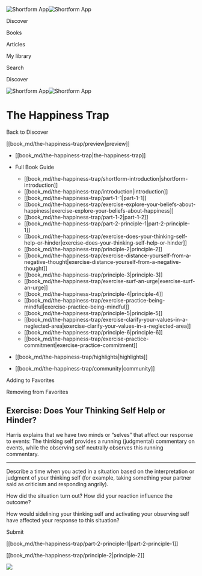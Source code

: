 ![Shortform App](/img/logo.36a2399e.svg)![Shortform App](/img/logo-dark.70c1b072.svg)

Discover

Books

Articles

My library

Search

Discover

![Shortform App](/img/logo.36a2399e.svg)![Shortform App](/img/logo-dark.70c1b072.svg)

# The Happiness Trap

Back to Discover

[[book_md/the-happiness-trap/preview|preview]]

  * [[book_md/the-happiness-trap|the-happiness-trap]]
  * Full Book Guide

    * [[book_md/the-happiness-trap/shortform-introduction|shortform-introduction]]
    * [[book_md/the-happiness-trap/introduction|introduction]]
    * [[book_md/the-happiness-trap/part-1-1|part-1-1]]
    * [[book_md/the-happiness-trap/exercise-explore-your-beliefs-about-happiness|exercise-explore-your-beliefs-about-happiness]]
    * [[book_md/the-happiness-trap/part-1-2|part-1-2]]
    * [[book_md/the-happiness-trap/part-2-principle-1|part-2-principle-1]]
    * [[book_md/the-happiness-trap/exercise-does-your-thinking-self-help-or-hinder|exercise-does-your-thinking-self-help-or-hinder]]
    * [[book_md/the-happiness-trap/principle-2|principle-2]]
    * [[book_md/the-happiness-trap/exercise-distance-yourself-from-a-negative-thought|exercise-distance-yourself-from-a-negative-thought]]
    * [[book_md/the-happiness-trap/principle-3|principle-3]]
    * [[book_md/the-happiness-trap/exercise-surf-an-urge|exercise-surf-an-urge]]
    * [[book_md/the-happiness-trap/principle-4|principle-4]]
    * [[book_md/the-happiness-trap/exercise-practice-being-mindful|exercise-practice-being-mindful]]
    * [[book_md/the-happiness-trap/principle-5|principle-5]]
    * [[book_md/the-happiness-trap/exercise-clarify-your-values-in-a-neglected-area|exercise-clarify-your-values-in-a-neglected-area]]
    * [[book_md/the-happiness-trap/principle-6|principle-6]]
    * [[book_md/the-happiness-trap/exercise-practice-commitment|exercise-practice-commitment]]
  * [[book_md/the-happiness-trap/highlights|highlights]]
  * [[book_md/the-happiness-trap/community|community]]



Adding to Favorites 

Removing from Favorites 

## Exercise: Does Your Thinking Self Help or Hinder?

Harris explains that we have two minds or “selves” that affect our response to events: The thinking self provides a running (judgmental) commentary on events, while the observing self neutrally observes this running commentary.

* * *

Describe a time when you acted in a situation based on the interpretation or judgment of your thinking self (for example, taking something your partner said as criticism and responding angrily).

How did the situation turn out? How did your reaction influence the outcome?

How would sidelining your thinking self and activating your observing self have affected your response to this situation?

Submit 

[[book_md/the-happiness-trap/part-2-principle-1|part-2-principle-1]]

[[book_md/the-happiness-trap/principle-2|principle-2]]

![](https://bat.bing.com/action/0?ti=56018282&Ver=2&mid=45dc48f4-7fd8-4232-b374-c61fc5d7d2dd&sid=1711133063fa11eebdec89a8b8ae3bbc&vid=171147a063fa11eea7440fcfeb230d96&vids=0&msclkid=N&pi=0&lg=en-US&sw=800&sh=600&sc=24&nwd=1&tl=Shortform%20%7C%20Book&p=https%3A%2F%2Fwww.shortform.com%2Fapp%2Fbook%2Fthe-happiness-trap%2Fexercise-does-your-thinking-self-help-or-hinder&r=&lt=394&evt=pageLoad&sv=1&rn=290954)
